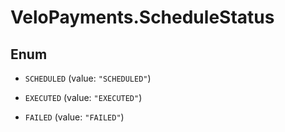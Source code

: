 # VeloPayments.ScheduleStatus

## Enum


* `SCHEDULED` (value: `"SCHEDULED"`)

* `EXECUTED` (value: `"EXECUTED"`)

* `FAILED` (value: `"FAILED"`)


